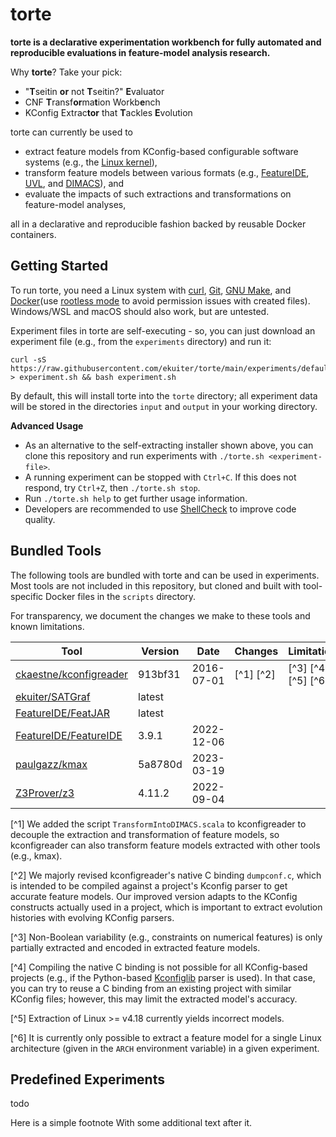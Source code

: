 # torte

**torte is a declarative experimentation workbench for fully automated and reproducible evaluations in feature-model analysis research.**

Why **torte**?
Take your pick:

- "**T**seitin **or** not **T**seitin?" **E**valuator
- CNF **T**ransf**or**ma**t**ion Workb**e**nch
- KConfig Extrac**tor** that **T**ackles **E**volution

torte can currently be used to

- extract feature models from KConfig-based configurable software systems (e.g., the [Linux kernel](https://github.com/torvalds/linux)),
- transform feature models between various formats (e.g., [FeatureIDE](https://featureide.github.io), [UVL](https://github.com/Universal-Variability-Language), and [DIMACS](https://www.domagoj-babic.com/uploads/ResearchProjects/Spear/dimacs-cnf.pdf)), and
- evaluate the impacts of such extractions and transformations on feature-model analyses,

all in a declarative and reproducible fashion backed by reusable Docker containers.

## Getting Started

To run torte, you need a Linux system with [curl](https://curl.se/), [Git](https://git-scm.com/), [GNU Make](https://www.gnu.org/software/make/), and [Docker](https://docs.docker.com/get-docker/)(use [rootless mode](https://docs.docker.com/engine/security/rootless/) to avoid permission issues with created files).
Windows/WSL and macOS should also work, but are untested.

Experiment files in torte are self-executing - so, you can just download an experiment file (e.g., from the `experiments` directory) and run it:

```
curl -sS https://raw.githubusercontent.com/ekuiter/torte/main/experiments/default.sh > experiment.sh && bash experiment.sh
```

By default, this will install torte into the `torte` directory; all experiment data will be stored in the directories `input` and `output` in your working directory.

**Advanced Usage**

- As an alternative to the self-extracting installer shown above, you can clone this repository and run experiments with `./torte.sh <experiment-file>`.
- A running experiment can be stopped with `Ctrl+C`.
  If this does not respond, try `Ctrl+Z`, then `./torte.sh stop`.
- Run `./torte.sh help` to get further usage information.
- Developers are recommended to use [ShellCheck](https://www.shellcheck.net/) to improve code quality.

## Bundled Tools

The following tools are bundled with torte and can be used in experiments.
Most tools are not included in this repository, but cloned and built with tool-specific Docker files in the `scripts` directory.

For transparency, we document the changes we make to these tools and known limitations.

| Tool | Version | Date | Changes | Limitations |
| - | - | - | - | - |
| [ckaestne/kconfigreader](https://github.com/ckaestne/kconfigreader) | 913bf31 | 2016-07-01 | [^1] [^2] | [^3] [^4] [^5] [^6] |
| [ekuiter/SATGraf](https://github.com/ekuiter/SATGraf) | latest | |
| [FeatureIDE/FeatJAR](https://github.com/FeatureIDE/FeatJAR) | latest | |
| [FeatureIDE/FeatureIDE](https://github.com/FeatureIDE/FeatureIDE) | 3.9.1 | 2022-12-06 |
| [paulgazz/kmax](https://github.com/paulgazz/kmax) | 5a8780d | 2023-03-19 |
| [Z3Prover/z3](https://github.com/Z3Prover/z3) | 4.11.2 | 2022-09-04 |

[^1] We added the script `TransformIntoDIMACS.scala` to kconfigreader to decouple the extraction and transformation of feature models, so kconfigreader can also transform feature models extracted with other tools (e.g., kmax).

[^2] We majorly revised kconfigreader's native C binding `dumpconf.c`, which is intended to be compiled against a project's Kconfig parser to get accurate feature models.
Our improved version adapts to the KConfig constructs actually used in a project, which is important to extract evolution histories with evolving KConfig parsers.

[^3] Non-Boolean variability (e.g., constraints on numerical features) is only partially extracted and encoded in extracted feature models.

[^4] Compiling the native C binding is not possible for all KConfig-based projects (e.g., if the Python-based [Kconfiglib](https://github.com/ulfalizer/Kconfiglib) parser is used).
In that case, you can try to reuse a C binding from an existing project with similar KConfig files; however, this may limit the extracted model's accuracy.

[^5] Extraction of Linux >= v4.18 currently yields incorrect models.

[^6] It is currently only possible to extract a feature model for a single Linux architecture (given in the `ARCH` environment variable) in a given experiment.

## Predefined Experiments

todo

Here is a simple footnote With some additional text after it.